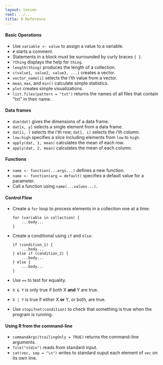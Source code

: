 ```yaml
---
layout: lesson
root: ../..
title: R Reference
---
```


#### Basic Operations

*   Use `variable <- value` to assign a value to a variable.
*   `#` starts a comment.
*   Statements in a block must be surrounded by curly braces `{ }`.
*   `?thing` displays the help for `thing`.
*   `length(thing)` produces the length of a collection.
*   `c(value1, value2, value3, ...)` creates a vector.
*   `vector_name[i]` selects the i'th value from a vector.
*   `mean`, `max`, and `min()` calculate simple statistics.
*   `plot` creates simple visualizations.
*   `list.files(pattern = "txt")` returns the names of all files that contain "txt" in their name.

#### Data frames

*   `dim(dat)` gives the dimensions of a data frame.
*   `dat[x, y]` selects a single element from a data frame.
*   `dat[i, ]` selects the i'th row; `dat[, i]` selects the i'th column.
*   `low:high` specifies a slice including elements from `low` to `high`.
*   `apply(dat, 1, mean)` calculates the mean of each row.
*   `apply(dat, 2, mean)` calculates the mean of each column.

#### Functions

*   `name <- function(...args...)` defines a new function.
*   `name <- function(arg = default)` specifies a default value for a parameter.
*   Call a function using `name(...values...)`.

#### Control Flow

*   Create a `for` loop to process elements in a collection one at a time:

        for (variable in collection) {
            ...body...
		}

*   Create a conditional using `if` and `else`:

        if (condition_1) {
            ...body...
		} else if (condition_2) {
            ...body...
		} else {
            ...body...
		}

*   Use `==` to test for equality.
*   `X & Y` is only true if both X **and** Y are true.
*   `X | Y` is true if either X **or** Y, or both, are true.
*   Use `stopifnot(condition)` to check that something is true when the program is running.

#### Using R from the command-line

*   `commandArgs(trailingOnly = TRUE)` returns the command-line arguments.
*   `file("stdin")` reads from standard input.
*   `cat(vec, sep = "\n")` writes to standard ouput each element of `vec` on its own line.

